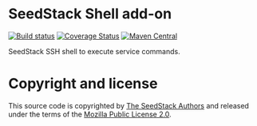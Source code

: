 # SeedStack Shell add-on

[![Build status](https://travis-ci.org/seedstack/shell-addon.svg?branch=master)](https://travis-ci.org/seedstack/shell-addon) [![Coverage Status](https://coveralls.io/repos/seedstack/shell-addon/badge.svg?branch=master)](https://coveralls.io/r/seedstack/shell-addon?branch=master) [![Maven Central](https://maven-badges.herokuapp.com/maven-central/org.seedstack.addons.shell/shell/badge.svg?style=flat)](https://maven-badges.herokuapp.com/maven-central/org.seedstack.addons.shell/shell)

SeedStack SSH shell to execute service commands.

# Copyright and license

This source code is copyrighted by [The SeedStack Authors](https://github.com/seedstack/seedstack/blob/master/AUTHORS) and
released under the terms of the [Mozilla Public License 2.0](https://www.mozilla.org/MPL/2.0/). 
